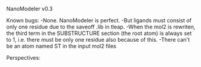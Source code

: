NanoModeler v0.3

Known bugs:
-None. NanoModeler is perfect.
-But ligands must consist of only one residue due to the saveoff .lib in tleap.
-When the mol2 is rewriten, the third term in the SUBSTRUCTURE section (the root atom) is always set to 1, i.e. there must be only one residue also because of this.
-There can't be an atom named ST in the input mol2 files

Perspectives:
